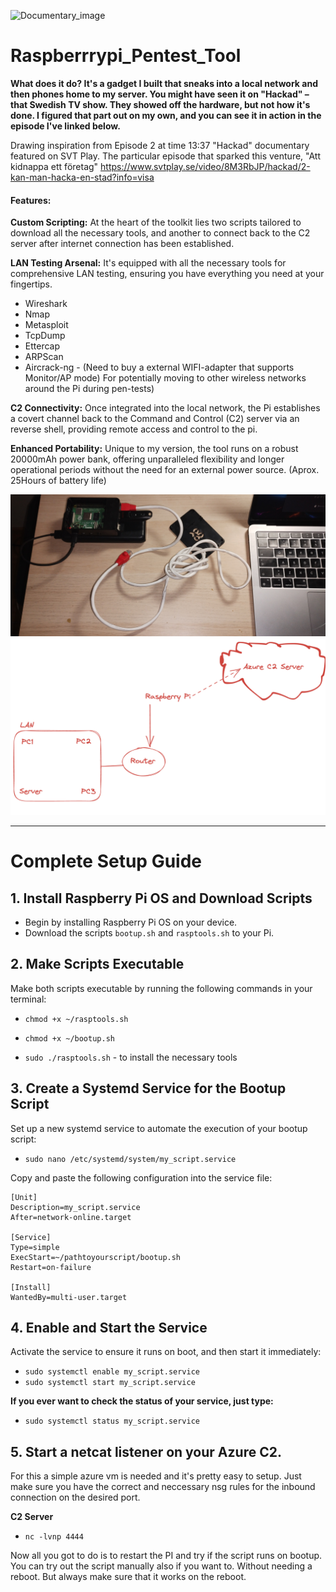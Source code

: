 ![Documentary_image](SVT_Hackad.png)

# Raspberrrypi_Pentest_Tool

**What does it do? It's a gadget I built that sneaks into a local network and then phones home to my server. You might have seen it on "Hackad" – that Swedish TV show. They showed off the hardware, but not how it's done. I figured that part out on my own, and you can see it in action in the episode I've linked below.**

Drawing inspiration from Episode 2 at time 13:37 "Hackad" documentary featured on SVT Play. The particular episode that sparked this venture, "Att kidnappa ett företag" https://www.svtplay.se/video/8M3RbJP/hackad/2-kan-man-hacka-en-stad?info=visa

#### Features:
**Custom Scripting:** At the heart of the toolkit lies two scripts tailored to download all the necessary tools, and another to connect back to the C2 server after internet connection has been established.

**LAN Testing Arsenal:** It's equipped with all the necessary tools for comprehensive LAN testing, ensuring you have everything you need at your fingertips.
  - Wireshark
  - Nmap
  - Metasploit
  - TcpDump
  - Ettercap
  - ARPScan
  - Aircrack-ng - (Need to buy a external WIFI-adapter that supports Monitor/AP mode) For potentially moving to other wireless networks around the Pi during pen-tests)

**C2 Connectivity:** Once integrated into the local network, the Pi establishes a covert channel back to the Command and Control (C2) server via an reverse shell, providing remote access and control to the pi.

**Enhanced Portability:** Unique to my version, the tool runs on a robust 20000mAh power bank, offering unparalleled flexibility and longer operational periods without the need for an external power source. (Aprox. 25Hours of battery life)

![Finished Product](Raspberry.jpg)
![Idea](Screenshot2024-03-12.png)

----------------------------------------
# Complete Setup Guide

## 1. Install Raspberry Pi OS and Download Scripts
- Begin by installing Raspberry Pi OS on your device.
- Download the scripts `bootup.sh` and `rasptools.sh` to your Pi.

## 2. Make Scripts Executable
Make both scripts executable by running the following commands in your terminal:
- ```chmod +x ~/rasptools.sh```
- ```chmod +x ~/bootup.sh```

- ```sudo ./rasptools.sh``` - to install the necessary tools

## 3. Create a Systemd Service for the Bootup Script
Set up a new systemd service to automate the execution of your bootup script:
- ```sudo nano /etc/systemd/system/my_script.service```

Copy and paste the following configuration into the service file:

```
[Unit]
Description=my_script.service
After=network-online.target

[Service]
Type=simple
ExecStart=~/pathtoyourscript/bootup.sh
Restart=on-failure

[Install]
WantedBy=multi-user.target
```

## 4. Enable and Start the Service
Activate the service to ensure it runs on boot, and then start it immediately:
- ```sudo systemctl enable my_script.service```
- ```sudo systemctl start my_script.service```

**If you ever want to check the status of your service, just type:**
- ```sudo systemctl status my_script.service```

## 5. Start a netcat listener on your Azure C2. 
For this a simple azure vm is needed and it's pretty easy to setup. Just make sure you have the correct and neccessary nsg rules for the inbound connection on the desired port. 

**C2 Server**
- ```nc -lvnp 4444```

Now all you got to do is to restart the PI and try if the script runs on bootup. You can try out the script manually also if you want to. Without needing a reboot. But always make sure that it works on the reboot.


